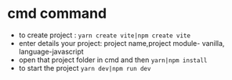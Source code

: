 # cmd command 

- to create project : `yarn create vite|npm create vite`
- enter details your project: project name,project module- vanilla, language-javascript 
- open that project folder in cmd and then `yarn|npm install`
- to start the project `yarn dev|npm run dev` 